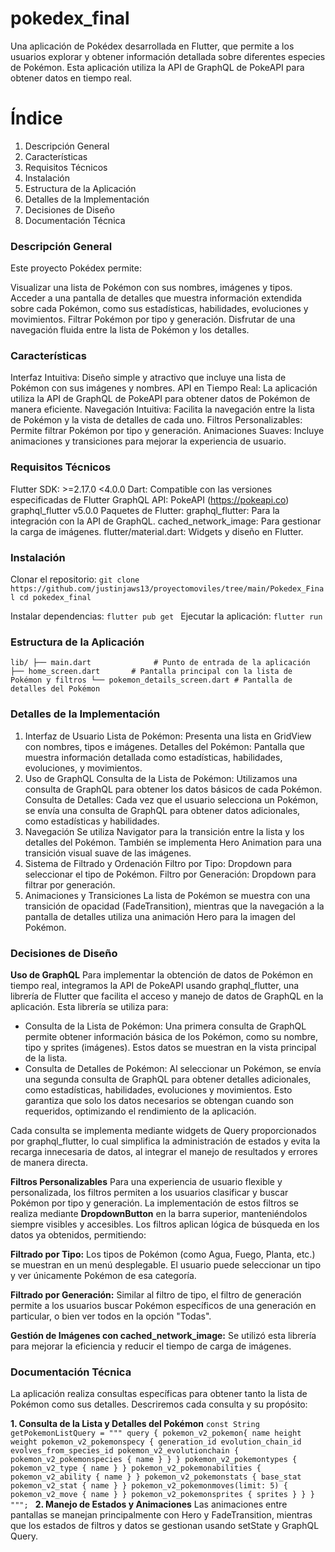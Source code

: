 # pokedex_final

Una aplicación de Pokédex desarrollada en Flutter, que permite a los usuarios explorar 
y obtener información detallada sobre diferentes especies de Pokémon. 
Esta aplicación utiliza la API de GraphQL de PokeAPI para obtener datos en tiempo real.

# Índice
1. Descripción General
2. Características
3. Requisitos Técnicos
4. Instalación
5. Estructura de la Aplicación
6. Detalles de la Implementación
7. Decisiones de Diseño
8. Documentación Técnica

### Descripción General

Este proyecto Pokédex permite:

Visualizar una lista de Pokémon con sus nombres, imágenes y tipos.
Acceder a una pantalla de detalles que muestra información extendida sobre cada Pokémon, 
como sus estadísticas, habilidades, evoluciones y movimientos.
Filtrar Pokémon por tipo y generación.
Disfrutar de una navegación fluida entre la lista de Pokémon y los detalles.

### Características

Interfaz Intuitiva: Diseño simple y atractivo que incluye una lista de Pokémon con sus imágenes y nombres.
API en Tiempo Real: La aplicación utiliza la API de GraphQL de PokeAPI para obtener datos de Pokémon de manera eficiente.
Navegación Intuitiva: Facilita la navegación entre la lista de Pokémon y la vista de detalles de cada uno.
Filtros Personalizables: Permite filtrar Pokémon por tipo y generación.
Animaciones Suaves: Incluye animaciones y transiciones para mejorar la experiencia de usuario.

### Requisitos Técnicos

Flutter SDK: >=2.17.0 <4.0.0
Dart: Compatible con las versiones especificadas de Flutter
GraphQL API: PokeAPI (https://pokeapi.co) graphql_flutter v5.0.0
Paquetes de Flutter:
graphql_flutter: Para la integración con la API de GraphQL.
cached_network_image: Para gestionar la carga de imágenes.
flutter/material.dart: Widgets y diseño en Flutter.

### Instalación

Clonar el repositorio:
`git clone https://github.com/justinjaws13/proyectomoviles/tree/main/Pokedex_Final
cd pokedex_final`

Instalar dependencias:
`flutter pub get
`
Ejecutar la aplicación:
`flutter run
`

### Estructura de la Aplicación

`lib/
├── main.dart              # Punto de entrada de la aplicación
├── home_screen.dart       # Pantalla principal con la lista de Pokémon y filtros
└── pokemon_details_screen.dart # Pantalla de detalles del Pokémon`

### Detalles de la Implementación
1. Interfaz de Usuario
   Lista de Pokémon: Presenta una lista en GridView con nombres, tipos e imágenes.
   Detalles del Pokémon: Pantalla que muestra información detallada como 
   estadísticas, habilidades, evoluciones, y movimientos.
2. Uso de GraphQL
   Consulta de la Lista de Pokémon: Utilizamos una consulta de GraphQL para obtener los datos básicos de cada Pokémon.
   Consulta de Detalles: Cada vez que el usuario selecciona un Pokémon, 
   se envía una consulta de GraphQL para obtener datos adicionales, como estadísticas y habilidades.
3. Navegación
   Se utiliza Navigator para la transición entre la lista y los detalles del Pokémon. 
   También se implementa Hero Animation para una transición visual suave de las imágenes.
4. Sistema de Filtrado y Ordenación
   Filtro por Tipo: Dropdown para seleccionar el tipo de Pokémon.
   Filtro por Generación: Dropdown para filtrar por generación.
5. Animaciones y Transiciones
   La lista de Pokémon se muestra con una transición de opacidad (FadeTransition), 
   mientras que la navegación a la pantalla de detalles utiliza una animación Hero para la imagen del Pokémon.

### Decisiones de Diseño

**Uso de GraphQL**
Para implementar la obtención de datos de Pokémon en tiempo real, 
integramos la API de PokeAPI usando graphql_flutter, una librería de Flutter que facilita el acceso 
y manejo de datos de GraphQL en la aplicación. Esta librería se utiliza para:

* Consulta de la Lista de Pokémon:
  Una primera consulta de GraphQL permite obtener información básica de los Pokémon, 
  como su nombre, tipo y sprites (imágenes). Estos datos se muestran en la vista principal de la lista.
* Consulta de Detalles de Pokémon:
  Al seleccionar un Pokémon, se envía una segunda consulta de GraphQL para obtener detalles adicionales, 
  como estadísticas, habilidades, evoluciones y movimientos. Esto garantiza que solo los datos necesarios 
  se obtengan cuando son requeridos, optimizando el rendimiento de la aplicación.

Cada consulta se implementa mediante widgets de Query proporcionados por graphql_flutter, 
lo cual simplifica la administración de estados y evita la recarga innecesaria de datos, 
al integrar el manejo de resultados y errores de manera directa.

**Filtros Personalizables**
Para una experiencia de usuario flexible y personalizada, los filtros permiten a los usuarios clasificar
y buscar Pokémon por tipo y generación. La implementación de estos filtros se realiza mediante 
**DropdownButton** en la barra superior, manteniéndolos siempre visibles y accesibles. 
Los filtros aplican lógica de búsqueda en los datos ya obtenidos, permitiendo:

**Filtrado por Tipo:** Los tipos de Pokémon (como Agua, Fuego, Planta, etc.) se muestran en un menú desplegable. 
El usuario puede seleccionar un tipo y ver únicamente Pokémon de esa categoría.

**Filtrado por Generación:** Similar al filtro de tipo, el filtro de generación permite a los usuarios buscar 
Pokémon específicos de una generación en particular, o bien ver todos en la opción "Todas".

**Gestión de Imágenes con cached_network_image:** 
Se utilizó esta librería para mejorar la eficiencia y reducir el tiempo de carga de imágenes.

### Documentación Técnica
La aplicación realiza consultas específicas para obtener tanto la lista de Pokémon como sus detalles.
Descriremos cada consulta y su propósito:

**1. Consulta de la Lista y Detalles del Pokémon**
`const String getPokemonListQuery = """
query {
pokemon_v2_pokemon{
name
height
weight
pokemon_v2_pokemonspecy {
generation_id
evolution_chain_id
evolves_from_species_id
pokemon_v2_evolutionchain {
pokemon_v2_pokemonspecies {
name
}
}
}
pokemon_v2_pokemontypes {
pokemon_v2_type {
name
}
}
pokemon_v2_pokemonabilities {
pokemon_v2_ability {
name
}
}
pokemon_v2_pokemonstats {
base_stat
pokemon_v2_stat {
name
}
}
pokemon_v2_pokemonmoves(limit: 5) {  
pokemon_v2_move {
name
}
}
pokemon_v2_pokemonsprites {
sprites
}
}
}
""";
`
**2. Manejo de Estados y Animaciones**
   Las animaciones entre pantallas se manejan principalmente con Hero y FadeTransition, 
   mientras que los estados de filtros y datos se gestionan usando setState y GraphQL Query.


